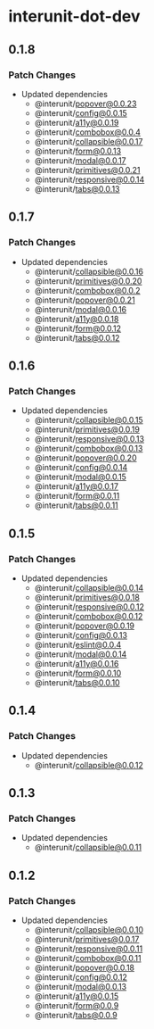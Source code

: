 # interunit-dot-dev

## 0.1.8

### Patch Changes

- Updated dependencies
  - @interunit/popover@0.0.23
  - @interunit/config@0.0.15
  - @interunit/a11y@0.0.19
  - @interunit/combobox@0.0.4
  - @interunit/collapsible@0.0.17
  - @interunit/form@0.0.13
  - @interunit/modal@0.0.17
  - @interunit/primitives@0.0.21
  - @interunit/responsive@0.0.14
  - @interunit/tabs@0.0.13

## 0.1.7

### Patch Changes

- Updated dependencies
  - @interunit/collapsible@0.0.16
  - @interunit/primitives@0.0.20
  - @interunit/combobox@0.0.2
  - @interunit/popover@0.0.21
  - @interunit/modal@0.0.16
  - @interunit/a11y@0.0.18
  - @interunit/form@0.0.12
  - @interunit/tabs@0.0.12

## 0.1.6

### Patch Changes

- Updated dependencies
  - @interunit/collapsible@0.0.15
  - @interunit/primitives@0.0.19
  - @interunit/responsive@0.0.13
  - @interunit/combobox@0.0.13
  - @interunit/popover@0.0.20
  - @interunit/config@0.0.14
  - @interunit/modal@0.0.15
  - @interunit/a11y@0.0.17
  - @interunit/form@0.0.11
  - @interunit/tabs@0.0.11

## 0.1.5

### Patch Changes

- Updated dependencies
  - @interunit/collapsible@0.0.14
  - @interunit/primitives@0.0.18
  - @interunit/responsive@0.0.12
  - @interunit/combobox@0.0.12
  - @interunit/popover@0.0.19
  - @interunit/config@0.0.13
  - @interunit/eslint@0.0.4
  - @interunit/modal@0.0.14
  - @interunit/a11y@0.0.16
  - @interunit/form@0.0.10
  - @interunit/tabs@0.0.10

## 0.1.4

### Patch Changes

- Updated dependencies
  - @interunit/collapsible@0.0.12

## 0.1.3

### Patch Changes

- Updated dependencies
  - @interunit/collapsible@0.0.11

## 0.1.2

### Patch Changes

- Updated dependencies
  - @interunit/collapsible@0.0.10
  - @interunit/primitives@0.0.17
  - @interunit/responsive@0.0.11
  - @interunit/combobox@0.0.11
  - @interunit/popover@0.0.18
  - @interunit/config@0.0.12
  - @interunit/modal@0.0.13
  - @interunit/a11y@0.0.15
  - @interunit/form@0.0.9
  - @interunit/tabs@0.0.9
